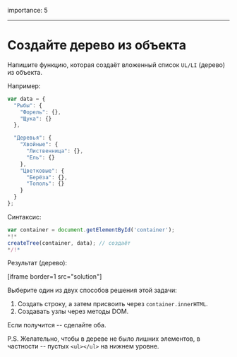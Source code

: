 importance: 5

---

# Создайте дерево из объекта

Напишите функцию, которая создаёт вложенный список `UL/LI` (дерево) из объекта.

Например:

```js
var data = {
  "Рыбы": {
    "Форель": {},
    "Щука": {}
  },

  "Деревья": {
    "Хвойные": {
      "Лиственница": {},
      "Ель": {}
    },
    "Цветковые": {
      "Берёза": {},
      "Тополь": {}
    }
  }
};
```

Синтаксис:

```js
var container = document.getElementById('container');
*!*
createTree(container, data); // создаёт
*/!*
```

Результат (дерево):

[iframe border=1 src="solution"]

Выберите один из двух способов решения этой задачи:

1. Создать строку, а затем присвоить через `container.innerHTML`.
2. Создавать узлы через методы DOM.

Если получится -- сделайте оба.

P.S. Желательно, чтобы в дереве не было лишних элементов, в частности -- пустых `<ul></ul>` на нижнем уровне.